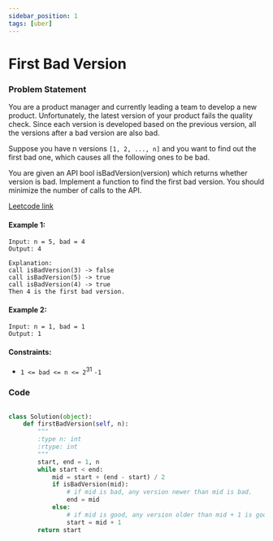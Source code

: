 ```yaml
---
sidebar_position: 1
tags: [uber]
---
```


# First Bad Version

### Problem Statement

You are a product manager and currently leading a team to develop a new product. Unfortunately, the latest version of your product fails the quality check. Since each version is developed based on the previous version, all the versions after a bad version are also bad.

Suppose you have n versions `[1, 2, ..., n]` and you want to find out the first bad one, which causes all the following ones to be bad.

You are given an API bool isBadVersion(version) which returns whether version is bad. Implement a function to find the first bad version. You should minimize the number of calls to the API.

[Leetcode link](https://leetcode.com/problems/first-bad-version/)

#### Example 1:

```
Input: n = 5, bad = 4
Output: 4

Explanation:
call isBadVersion(3) -> false
call isBadVersion(5) -> true
call isBadVersion(4) -> true
Then 4 is the first bad version.
```

#### Example 2:

```
Input: n = 1, bad = 1
Output: 1
```

#### Constraints:

- `1 <= bad <= n <= 2`<sup>31</sup> `-1`

### Code

```python title="Python Code"

class Solution(object):
    def firstBadVersion(self, n):
        """
        :type n: int
        :rtype: int
        """
        start, end = 1, n
        while start < end:
            mid = start + (end - start) / 2
            if isBadVersion(mid):
                # if mid is bad, any version newer than mid is bad.
                end = mid
            else:
                # if mid is good, any version older than mid + 1 is good
                start = mid + 1
        return start

```
